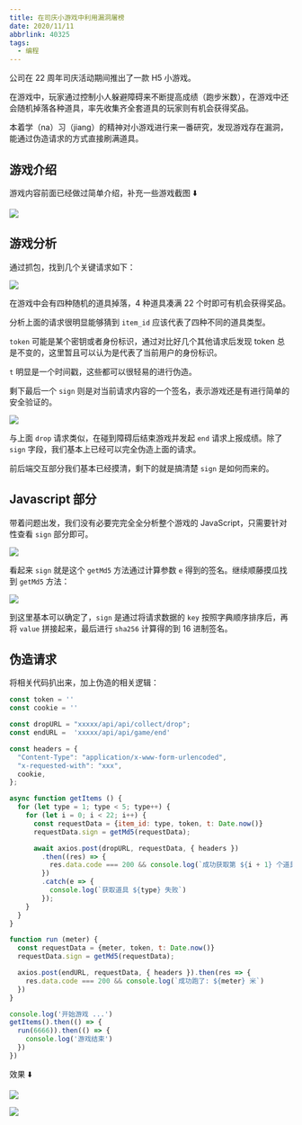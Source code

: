 ```yaml
---
title: 在司庆小游戏中利用漏洞屠榜
date: 2020/11/11
abbrlink: 40325
tags:
  - 编程
---
```


公司在 22 周年司庆活动期间推出了一款 H5 小游戏。

在游戏中，玩家通过控制小人躲避障碍来不断提高成绩（跑步米数），在游戏中还会随机掉落各种道具，率先收集齐全套道具的玩家则有机会获得奖品。

本着学（na）习（jiang）的精神对小游戏进行来一番研究，发现游戏存在漏洞，能通过伪造请求的方式直接刷满道具。

## 游戏介绍

游戏内容前面已经做过简单介绍，补充一些游戏截图 ⬇️

![](/images/2020/11/48e4fd9e9ff7fdf1d70232a199273d45.jpeg)

## 游戏分析

通过抓包，找到几个关键请求如下：

![](/images/2020/11/Snipaste_2020-11-11_14-07-47.png)

在游戏中会有四种随机的道具掉落，4 种道具凑满 22 个时即可有机会获得奖品。

分析上面的请求很明显能够猜到 `item_id` 应该代表了四种不同的道具类型。

`token` 可能是某个密钥或者身份标识，通过对比好几个其他请求后发现 token 总是不变的，这里暂且可以认为是代表了当前用户的身份标识。

`t` 明显是一个时间戳，这些都可以很轻易的进行伪造。

剩下最后一个 `sign` 则是对当前请求内容的一个签名，表示游戏还是有进行简单的安全验证的。

![](/images/2020/11/Snipaste_2020-11-11_14-08-29.png)

与上面 `drop` 请求类似，在碰到障碍后结束游戏并发起 `end` 请求上报成绩。除了 `sign` 字段，我们基本上已经可以完全伪造上面的请求。

前后端交互部分我们基本已经摸清，剩下的就是搞清楚 `sign` 是如何而来的。

## Javascript 部分

带着问题出发，我们没有必要完完全全分析整个游戏的 JavaScript，只需要针对性查看 `sign` 部分即可。

![](/images/2020/11/Snipaste_2020-11-11_14-28-25-1024x398.png)

看起来 `sign` 就是这个 `getMd5` 方法通过计算参数 `e` 得到的签名。继续顺藤摸瓜找到 `getMd5` 方法：

![](/images/2020/11/Snipaste_2020-11-11_14-37-29-624x703.png)

到这里基本可以确定了，`sign` 是通过将请求数据的 `key` 按照字典顺序排序后，再将 `value` 拼接起来，最后进行 `sha256` 计算得的到 16 进制签名。

## 伪造请求

将相关代码扒出来，加上伪造的相关逻辑：

```javascript
const token = ''
const cookie = ''

const dropURL = "xxxxx/api/api/collect/drop";
const endURL =  'xxxxx/api/api/game/end'

const headers = {
  "Content-Type": "application/x-www-form-urlencoded",
  "x-requested-with": "xxx",
  cookie,
};

async function getItems () {
  for (let type = 1; type < 5; type++) {
    for (let i = 0; i < 22; i++) {
      const requestData = {item_id: type, token, t: Date.now()}
      requestData.sign = getMd5(requestData);

      await axios.post(dropURL, requestData, { headers })
        .then((res) => {
          res.data.code === 200 && console.log(`成功获取第 ${i + 1} 个道具 ${type}`)
        })
        .catch(e => {
          console.log(`获取道具 ${type} 失败`)
        });
    }
  }
}

function run (meter) {
  const requestData = {meter, token, t: Date.now()}
  requestData.sign = getMd5(requestData);

  axios.post(endURL, requestData, { headers }).then(res => {
    res.data.code === 200 && console.log(`成功跑了: ${meter} 米`)
  })
}

console.log('开始游戏 ...')
getItems().then(() => {
  run(6666)).then(() => {
    console.log('游戏结束')
  })
})
```

效果 ⬇️

![](/images/2020/11/Snipaste_2020-11-11_14-47-16.png)

![](/images/2020/11/95ee1c8b915bc3fb2da25839c9deaecd-1-492x1024.jpeg)